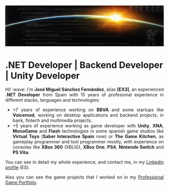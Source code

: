 ![Visual Studio EX3 header](/Local/Images/header.jpg)

# .NET Developer | Backend Developer | Unity Developer

<div align='justify'>
Hi! :wave: I'm <b>José Miguel Sánchez Fernández</b>, alias <b>[EX3]</b>, an experienced <b>.NET Developer</b> from Spain with 15 years of profesional experience in different stacks, languages and technologies: 

<ul>
<li>+7 years of experience working on <b>BBVA</b> and some startups like <b>Voicemod</b>, working on desktop applications and backend projects, in bank, fintech and multimedia projects.</li>

<li>+5 years of experience working as game developer with <b>Unity</b>, <b>XNA</b>, <b>MonoGame</b> and <b>Flash</b> technologies in some spanish game studios like <b>Virtual Toys</b> (<b>Saber Interactive Spain</b> now) or <b>The Game Kitchen</b>, as gameplay programmer and tool programmer mostly, with experience on consoles like <b>XBox 360</b> (XBLIG), <b>XBox One</b>, <b>PS4</b>, <b>Nintendo Switch</b> and <b>PS Vita</b>.</li>
</ul>

You can see in detail my whole experience, and contact me, in my [Linkedin profile](https://www.linkedin.com/in/ex3tlsa/) (ES).

Also you can see the game projects that I worked on in my [Professional Game Portfolio](https://portfolio.visualstudioex3.com/).
</div>

<!--
**VisualStudioEX3/VisualStudioEX3** is a ✨ _special_ ✨ repository because its `README.md` (this file) appears on your GitHub profile.

Here are some ideas to get you started:

- 🔭 I’m currently working on ...
- 🌱 I’m currently learning ...
- 👯 I’m looking to collaborate on ...
- 🤔 I’m looking for help with ...
- 💬 Ask me about ...
- 📫 How to reach me: ...
- 😄 Pronouns: ...
- ⚡ Fun fact: ...
-->
